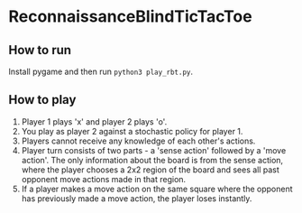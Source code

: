 # ReconnaissanceBlindTicTacToe

## How to run
Install pygame and then run `python3 play_rbt.py`.

## How to play

1. Player 1 plays 'x' and player 2 plays 'o'. 
2. You play as player 2 against a stochastic policy for player 1.
3. Players cannot receive any knowledge of each other's actions. 
4. Player turn consists of two parts - a 'sense action' followed by a 'move action'. The only information about the board is from the sense action, where the player chooses a 2x2 region of the board and sees all past opponent move actions made in that region.  
6. If a player makes a move action on the same square where the opponent has previously made a move action, the player loses instantly. 

